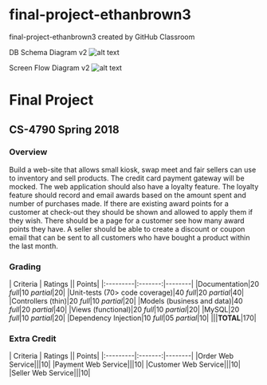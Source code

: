 # final-project-ethanbrown3
final-project-ethanbrown3 created by GitHub Classroom

DB Schema Diagram v2
![alt text](https://github.com/web4790-spr-2018/final-project-ethanbrown3/blob/master/Docs/DBSchema.png "Database Schema")

Screen Flow Diagram v2
![alt text](https://github.com/web4790-spr-2018/final-project-ethanbrown3/blob/master/Docs/ScreenFlow.png "Screen Flow")

# Final Project
## CS-4790 Spring 2018

### Overview

Build a web-site that allows small kiosk, swap meet and fair sellers can use to inventory and sell products.
The credit card payment gateway will be mocked.  The web application should also have a loyalty feature.  The
loyalty feature should record and email awards based on the amount spent and number of purchases made.  If
there are existing award points for a customer at check-out they should be shown and allowed to apply them
if they wish.  There should be a page for a customer see how many award points they have.  A seller should be
able to create a discount or coupon email that can be sent to all customers who have bought a product within
the last month.

### Grading

| Criteria | Ratings || Points|
|:---------|:-------:|--------|
|Documentation|20 *full*|10 *partial*|20|
|Unit-tests (70> code coverage)|40 *full*|20 *partial*|40|
|Controllers (thin)|20 *full*|10 *partial*|20|
|Models (business and data)|40 *full*|20 *partial*|40|
|Views (functional)|20 *full*|10 *partial*|20|
|MySQL|20 *full*|10 *partial*|20|
|Dependency Injection|10 *full*|05 *partial*|10|
|||**TOTAL**|170|

### Extra Credit

| Criteria | Ratings || Points|
|:---------|:-------:|--------|
|Order Web Service|||10|
|Payment Web Service|||10|
|Customer Web Service|||10|
|Seller Web Service|||10|
